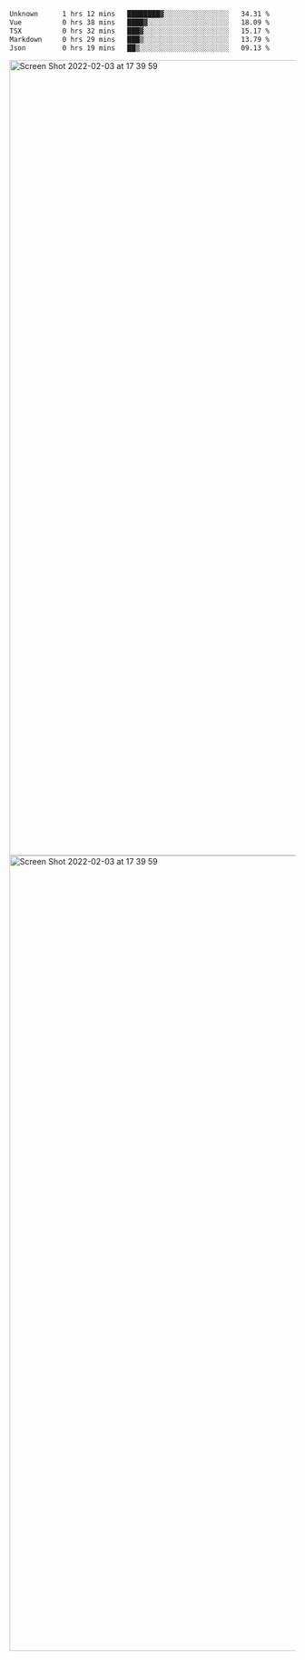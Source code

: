 <!--START_SECTION:waka-->

```txt
Unknown      1 hrs 12 mins   ████████▓░░░░░░░░░░░░░░░░   34.31 %
Vue          0 hrs 38 mins   ████▓░░░░░░░░░░░░░░░░░░░░   18.09 %
TSX          0 hrs 32 mins   ███▓░░░░░░░░░░░░░░░░░░░░░   15.17 %
Markdown     0 hrs 29 mins   ███▒░░░░░░░░░░░░░░░░░░░░░   13.79 %
Json         0 hrs 19 mins   ██▒░░░░░░░░░░░░░░░░░░░░░░   09.13 %
```

<!--END_SECTION:waka-->

<img width="1400" alt="Screen Shot 2022-02-03 at 17 39 59" src="https://user-images.githubusercontent.com/45716542/152387304-f2b60485-53a6-4f4b-a818-5cefb1b0c0ae.png">
<img width="1400" alt="Screen Shot 2022-02-03 at 17 39 59" src="https://user-images.githubusercontent.com/45716542/152387273-ea5cdf21-2a45-44da-8bef-00c1763b1d42.png">
